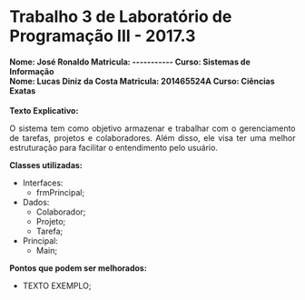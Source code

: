 # Trabalho 3 de Laboratório de Programação III - 2017.3

#### Nome: José Ronaldo Matricula: -----------   Curso: Sistemas de Informação <br> Nome: Lucas Diniz da Costa Matricula: 201465524A   Curso: Ciências Exatas

**Texto Explicativo:**<p align="justify"> O sistema tem como objetivo armazenar e trabalhar com o gerenciamento de tarefas, projetos e colaboradores. Além disso, ele visa ter uma melhor estruturação para facilitar o entendimento pelo usuário.</p>

**Classes utilizadas:**

- Interfaces:
	- frmPrincipal;
- Dados:
	- Colaborador;
	- Projeto;
	- Tarefa;
- Principal:
	- Main;


**Pontos que podem ser melhorados:**

- <p align="justify">TEXTO EXEMPLO;</p>